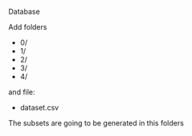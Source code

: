 Database

Add folders 

- 0/
- 1/
- 2/
- 3/
- 4/

and file:

- dataset.csv

The subsets are going to be generated in this folders
